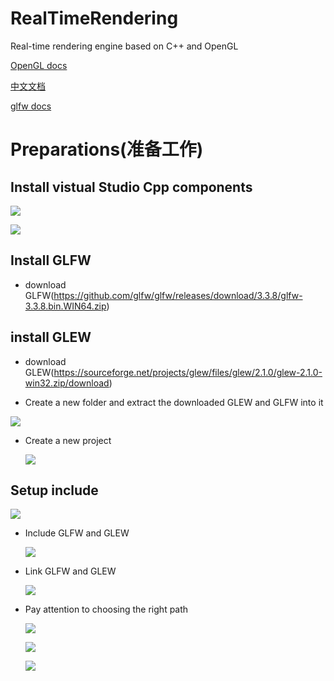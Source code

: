 # RealTimeRendering

Real-time rendering engine based on C++ and OpenGL

[OpenGL docs](https://learnopengl.com)

[中文文档](https://learnopengl-cn.github.io/intro/)

[glfw docs](https://www.glfw.org/docs/latest/index.html)

# Preparations(准备工作)

## Install vistual Studio Cpp components

![](pic/install_component.png)

![](pic/intsall_component_cpp.png)

## Install GLFW

- download GLFW(https://github.com/glfw/glfw/releases/download/3.3.8/glfw-3.3.8.bin.WIN64.zip)

## install GLEW

- download GLEW(https://sourceforge.net/projects/glew/files/glew/2.1.0/glew-2.1.0-win32.zip/download)

- Create a new folder and extract the downloaded GLEW and GLFW into it

 ![](pic/extract_zip.png)

- Create a new project

  ![](pic/new_obj.png)

## Setup include

![](pic/setup_project.png)

- Include GLFW and GLEW
  
  ![](pic/set_up_project2.png)

- Link GLFW and GLEW
  
  ![](pic/set_up3.png)

- Pay attention to choosing the right path
  
  ![](pic/setup4.png)

  ![](pic/setup5.png)

  ![](pic/setup6.png)
